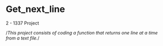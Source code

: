 # Get_next_line
2 - 1337 Project 

/*This project consists of coding a function that returns one line at a time from a text file.*/
